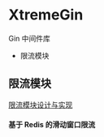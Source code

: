 # XtremeGin

Gin 中间件库

- 限流模块

## 限流模块
[限流模块设计与实现](https://yzletter.notion.site/Gin-Redis-1df89200bcae80b4802dfe20582bda46)

#### 基于 Redis 的滑动窗口限流

